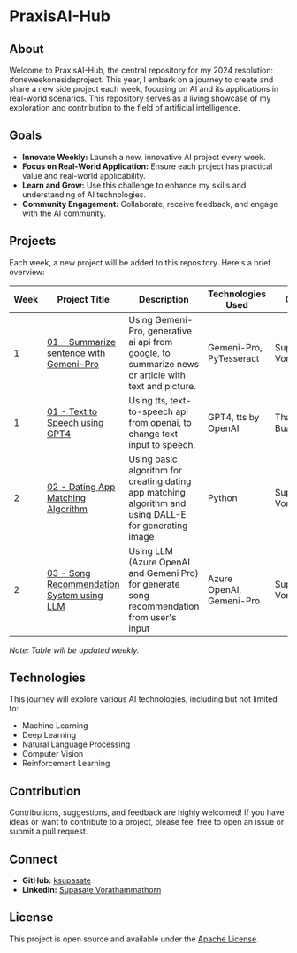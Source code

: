 # PraxisAI-Hub

## About

Welcome to PraxisAI-Hub, the central repository for my 2024 resolution: #oneweekonesideproject. This year, I embark on a journey to create and share a new side project each week, focusing on AI and its applications in real-world scenarios. This repository serves as a living showcase of my exploration and contribution to the field of artificial intelligence.

## Goals

- **Innovate Weekly:** Launch a new, innovative AI project every week.
- **Focus on Real-World Application:** Ensure each project has practical value and real-world applicability.
- **Learn and Grow:** Use this challenge to enhance my skills and understanding of AI technologies.
- **Community Engagement:** Collaborate, receive feedback, and engage with the AI community.

## Projects

Each week, a new project will be added to this repository. Here's a brief overview:

| Week | Project Title | Description | Technologies Used | Contribution |
|------|---------------|-------------|-------------------| ------------ |
| 1    | [01 - Summarize sentence with Gemeni-Pro](https://github.com/ksupasate/PraxisAI-Hub/blob/main/week-01/01_Summarize_sentence_with_Gemeni_Pro.ipynb) | Using Gemeni-Pro, generative ai api from google, to summarize news or article with text and picture. | Gemeni-Pro, PyTesseract | Supasate Vorathammathorn |
| 1    | [01 - Text to Speech using GPT4](https://github.com/ksupasate/PraxisAI-Hub/blob/main/week-01/01_Text_to_Speech_using_GPT4.ipynb) | Using tts, text-to-speech api from openai, to change text input to speech. | GPT4, tts by OpenAI | Thanyapisit Buaprakhong |
| 2  | [02 - Dating App Matching Algorithm](https://github.com/ksupasate/PraxisAI-Hub/blob/main/week-02/02_DatingApp_MatchingAlgorithm.ipynb) | Using basic algorithm for creating dating app matching algorithm and using DALL-E for generating image         | Python               | Supasate Vorathammathorn |
| 2  | [03 - Song Recommendation System using LLM](https://github.com/ksupasate/PraxisAI-Hub/blob/main/week-03/03_Song_Recommendation_System_with_LLM.ipynb) | Using LLM (Azure OpenAI and Gemeni Pro) for generate song recommendation from user's input        | Azure OpenAI, Gemeni-Pro            | Supasate Vorathammathorn |

*Note: Table will be updated weekly.*

## Technologies

This journey will explore various AI technologies, including but not limited to:

- Machine Learning
- Deep Learning
- Natural Language Processing
- Computer Vision
- Reinforcement Learning

## Contribution

Contributions, suggestions, and feedback are highly welcomed! If you have ideas or want to contribute to a project, please feel free to open an issue or submit a pull request.

## Connect

- **GitHub:** [ksupasate](https://github.com/ksupasate)
- **LinkedIn:** [Supasate Vorathammathorn](https://www.linkedin.com/in/ksupasate)

## License

This project is open source and available under the [Apache License](LICENSE).